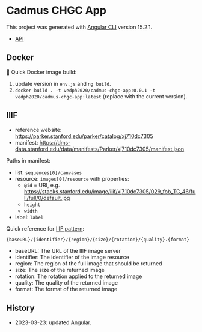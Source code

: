 # Cadmus CHGC App

This project was generated with [Angular CLI](https://github.com/angular/angular-cli) version 15.2.1.

- [API](https://github.com/vedph/cadmus-chgc-api)

## Docker

🐋 Quick Docker image build:

1. update version in `env.js` and `ng build`.
2. `docker build . -t vedph2020/cadmus-chgc-app:0.0.1 -t vedph2020/cadmus-chgc-app:latest` (replace with the current version).

## IIIF

- reference website: <https://parker.stanford.edu/parker/catalog/xj710dc7305>
- manifest: <https://dms-data.stanford.edu/data/manifests/Parker/xj710dc7305/manifest.json>

Paths in manifest:

- list: `sequences[0]/canvases`
- resource: `images[0]/resource` with properties:
  - `@id` = URI, e.g. <https://stacks.stanford.edu/image/iiif/xj710dc7305/029_fob_TC_46/full/full/0/default.jpg>
  - `height`
  - `width`
- label: `label`

Quick reference for [IIIF pattern](https://iiif.io/api/image/3.0/#image-request-uri-syntax):

```txt
{baseURL}/{identifier}/{region}/{size}/{rotation}/{quality}.{format}
```

- baseURL: The URL of the IIIF image server
- identifier: The identifier of the image resource
- region: The region of the full image that should be returned
- size: The size of the returned image
- rotation: The rotation applied to the returned image
- quality: The quality of the returned image
- format: The format of the returned image

## History

- 2023-03-23: updated Angular.
